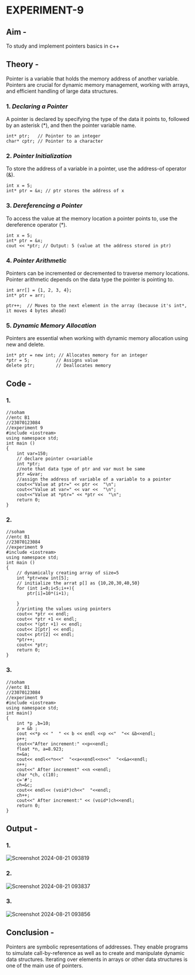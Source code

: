 # EXPERIMENT-9

## Aim -
To study and implement pointers basics in c++

## Theory -
Pointer is a variable that holds the memory address of another variable.<br>
Pointers are crucial for dynamic memory management, working with arrays, and efficient handling of large data structures.

### 1. *Declaring a Pointer*
A pointer is declared by specifying the type of the data it points to, followed by an asterisk (*), and then the pointer variable name.

```
int* ptr;   // Pointer to an integer
char* cptr; // Pointer to a character
```

### 2. *Pointer Initialization*
To store the address of a variable in a pointer, use the address-of operator (&).

```
int x = 5;
int* ptr = &x; // ptr stores the address of x
```

### 3. *Dereferencing a Pointer*
To access the value at the memory location a pointer points to, use the dereference operator (*).

```
int x = 5;
int* ptr = &x;
cout << *ptr; // Output: 5 (value at the address stored in ptr)
```

### 4. *Pointer Arithmetic*
Pointers can be incremented or decremented to traverse memory locations. Pointer arithmetic depends on the data type the pointer is pointing to.

```
int arr[] = {1, 2, 3, 4};
int* ptr = arr;

ptr++;  // Moves to the next element in the array (because it's int*, it moves 4 bytes ahead)
```

### 5. *Dynamic Memory Allocation*
Pointers are essential when working with dynamic memory allocation using new and delete.

```
int* ptr = new int; // Allocates memory for an integer
*ptr = 5;          // Assigns value
delete ptr;        // Deallocates memory
```

## Code -
### 1.
```
//soham
//entc B1
//23070123084
//experiment 9
#include <iostream>
using namespace std;
int main ()
{
    int var=150;
    // declare pointer c=variable
    int *ptr;
    //note that data type of ptr and var must be same
    ptr =&var;
    //assign the address of variable of a variable to a pointer 
    cout<<"Value at ptr=" << ptr <<  "\n";
    cout<<"Value at var=" << var <<  "\n";
    cout<<"Value at *ptr=" << *ptr <<  "\n";
    return 0;
}
```

### 2.
```
//soham
//entc B1
//23070123084
//experiment 9
#include <iostream>
using namespace std;
int main () 
{
    // dynamically creating array of size=5
    int *ptr=new int[5];
    // initialize the arrat p[] as {10,20,30,40,50}
    for (int i=0;i<5;i++){
        ptr[i]=10*(i+1);

    }
    //printing the values using pointers
    cout<< *ptr << endl;
    cout<< *ptr +1 << endl;
    cout<< *(ptr +1) << endl;   
    cout<< 2[ptr] << endl; 
    cout<< ptr[2] << endl; 
    *ptr++;
    cout<< *ptr;
    return 0;
}
```

### 3.
```
//soham
//entc B1
//23070123084
//experiment 9
#include <iostream>
using namespace std;
int main()
{
    int *p ,b=10;
    p = &b ;
    cout <<*p << "  " << b << endl <<p <<"  "<< &b<<endl;
    p++;
    cout<<"After increment:" <<p<<endl;
    float *n, a=8.923;
    n=&a;
    cout<< endl<<*n<<"  "<<a<<endl<<n<<"  "<<&a<<endl;
    n++;
    cout<<" After increment" <<n <<endl;
    char *ch, c(10);
    c='#';
    ch=&c;
    cout<< endl<< (void*)ch<<"  "<<endl;
    ch++;
    cout<<" After increment:" << (void*)ch<<endl;
    return 0;
}
```

## Output -
### 1.
![Screenshot 2024-08-21 093819](https://github.com/user-attachments/assets/b26bf404-f322-4e23-b20f-b8922775ff01)
### 2.
![Screenshot 2024-08-21 093837](https://github.com/user-attachments/assets/4ca5e7f9-e7df-41d8-9906-6d11b6390855)
### 3.
![Screenshot 2024-08-21 093856](https://github.com/user-attachments/assets/bd16aedb-8c6e-46d1-bf98-88392d785252)

## Conclusion -
Pointers are symbolic representations of addresses. They enable programs to simulate call-by-reference as well as to create and manipulate dynamic data structures. Iterating over elements in arrays or other data structures is one of the main use of pointers.
